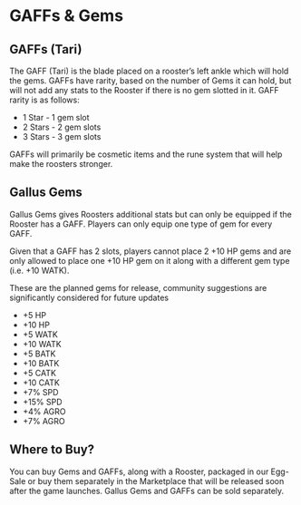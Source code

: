 # GAFFs & Gems

## GAFFs (Tari)

The GAFF (Tari) is the blade placed on a rooster’s left ankle which will hold the gems. GAFFs have rarity, based on the number of Gems it can hold, but will not add any stats to the Rooster if there is no gem slotted in it. GAFF rarity is as follows:

- 1 Star - 1 gem slot
- 2 Stars - 2 gem slots
- 3 Stars - 3 gem slots

GAFFs will primarily be cosmetic items and the rune system that will help make the roosters stronger.

## Gallus Gems

Gallus Gems gives Roosters additional stats but can only be equipped if the Rooster has a GAFF. Players can only equip one type of gem for every GAFF.

Given that a GAFF has 2 slots, players cannot place 2 +10 HP gems and are only allowed to place one +10 HP gem on it along with a different gem type (i.e. +10 WATK).

These are the planned gems for release, community suggestions are significantly considered for future updates

- +5 HP
- +10 HP
- +5 WATK
- +10 WATK
- +5 BATK
- +10 BATK
- +5 CATK
- +10 CATK
- +7% SPD
- +15% SPD
- +4% AGRO
- +7% AGRO

## Where to Buy?

You can buy Gems and GAFFs, along with a Rooster, packaged in our Egg-Sale or buy them separately in the Marketplace that will be released soon after the game launches. Gallus Gems and GAFFs can be sold separately.
